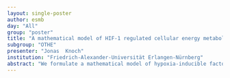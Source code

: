 ```yaml
---
layout: single-poster
author: esmb
day: "All"
group: "poster"
title: "A mathematical model of HIF-1 regulated cellular energy metabolism"
subgroup: "OTHE"
presenter: "Jonas  Knoch"
institution: "Friedrich-Alexander-Universität Erlangen-Nürnberg"
abstract: "We formulate a mathematical model of hypoxia-inducible factor 1 (HIF-1) mediated regulation of cellular energy metabolism, describing the reprogramming of cell metabolic processes from oxidative phosphorylation to glycolysis under reduced oxygen levels as it can be observed in many diseases such as sepsis or cancer. The model considers the dynamics of fifteen biochemical species and the proton concentration at the inner mitochondrial membrane with the underlying reaction processes localized in three intracellular compartments, namely cytoplasm, mitochondria and nucleus. More than sixty parameters of the model were calibrated using both the published data and a system steady-state based identification procedure. The model is validated by generating predictions which can be compared to empirical observations."
---
```

